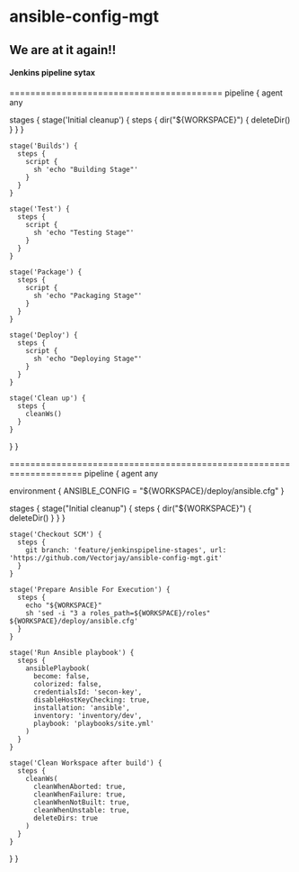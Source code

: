 # ansible-config-mgt
## We are at it again!!
#### Jenkins pipeline sytax ####
=========================================
pipeline {
  agent any

  stages {
    stage('Initial cleanup') {
      steps {
        dir("${WORKSPACE}") {
          deleteDir()
        }
      }
    }

    stage('Builds') {
      steps {
        script {
          sh 'echo "Building Stage"'
        }
      }
    }

    stage('Test') {
      steps {
        script {
          sh 'echo "Testing Stage"'
        }
      }
    }

    stage('Package') {
      steps {
        script {
          sh 'echo "Packaging Stage"'
        }
      }
    }

    stage('Deploy') {
      steps {
        script {
          sh 'echo "Deploying Stage"'
        }
      }
    }

    stage('Clean up') {
      steps {
        cleanWs()
      }
    }
  }
}

====================================================================
pipeline {
  agent any

  environment {
    ANSIBLE_CONFIG = "${WORKSPACE}/deploy/ansible.cfg"
  }

  stages {
    stage("Initial cleanup") {
      steps {
        dir("${WORKSPACE}") {
          deleteDir()
        }
      }
    }

    stage('Checkout SCM') {
      steps {
        git branch: 'feature/jenkinspipeline-stages', url: 'https://github.com/Vectorjay/ansible-config-mgt.git' 
      }
    }

    stage('Prepare Ansible For Execution') {
      steps {
        echo "${WORKSPACE}" 
        sh 'sed -i "3 a roles_path=${WORKSPACE}/roles" ${WORKSPACE}/deploy/ansible.cfg'  
      }
    }

    stage('Run Ansible playbook') {
      steps {
        ansiblePlaybook(
          become: false,
          colorized: false,
          credentialsId: 'secon-key',
          disableHostKeyChecking: true,
          installation: 'ansible',
          inventory: 'inventory/dev',
          playbook: 'playbooks/site.yml'
        )
      }
    }

    stage('Clean Workspace after build') {
      steps {
        cleanWs(
          cleanWhenAborted: true,
          cleanWhenFailure: true,
          cleanWhenNotBuilt: true,
          cleanWhenUnstable: true,
          deleteDirs: true
        )
      }
    }
  }
}
